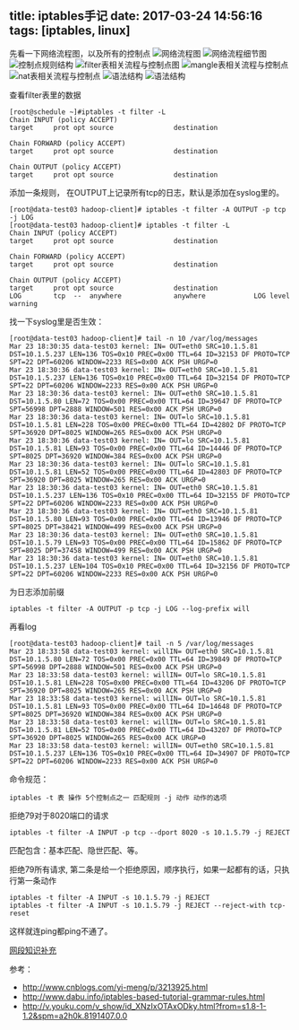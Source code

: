 title: iptables手记
date: 2017-03-24 14:56:16
tags: [iptables, linux]
---

先看一下网络流程图，以及所有的控制点
![网络流程图](/imgs/iptables/iptables_controls.png)
![网络流程细节图](/imgs/iptables/iptables_control_detail.png)
![控制点规则结构](/imgs/iptables/iptables_2.png)
![filter表相关流程与控制点图](/imgs/iptables/iptables_3_filter.png)
![mangle表相关流程与控制点](/imgs/iptables/iptables_3_mangle.png)
![nat表相关流程与控制点](/imgs/iptables/iptables_3_nat.png)
![语法结构](/imgs/iptables/iptables_4_command.png)
![语法结构](/imgs/iptables/iptables_4_command1.png)



查看filter表里的数据
```
[root@schedule ~]#iptables -t filter -L
Chain INPUT (policy ACCEPT)
target     prot opt source               destination

Chain FORWARD (policy ACCEPT)
target     prot opt source               destination

Chain OUTPUT (policy ACCEPT)
target     prot opt source               destination
```

添加一条规则， 在OUTPUT上记录所有tcp的日志，默认是添加在syslog里的。
```
[root@data-test03 hadoop-client]# iptables -t filter -A OUTPUT -p tcp -j LOG
[root@data-test03 hadoop-client]# iptables -t filter -L
Chain INPUT (policy ACCEPT)
target     prot opt source               destination

Chain FORWARD (policy ACCEPT)
target     prot opt source               destination

Chain OUTPUT (policy ACCEPT)
target     prot opt source               destination
LOG        tcp  --  anywhere             anywhere            LOG level warning
```

找一下syslog里是否生效：
```
[root@data-test03 hadoop-client]# tail -n 10 /var/log/messages
Mar 23 18:30:35 data-test03 kernel: IN= OUT=eth0 SRC=10.1.5.81 DST=10.1.5.237 LEN=136 TOS=0x10 PREC=0x00 TTL=64 ID=32153 DF PROTO=TCP SPT=22 DPT=60206 WINDOW=2233 RES=0x00 ACK PSH URGP=0 
Mar 23 18:30:36 data-test03 kernel: IN= OUT=eth0 SRC=10.1.5.81 DST=10.1.5.237 LEN=136 TOS=0x10 PREC=0x00 TTL=64 ID=32154 DF PROTO=TCP SPT=22 DPT=60206 WINDOW=2233 RES=0x00 ACK PSH URGP=0 
Mar 23 18:30:36 data-test03 kernel: IN= OUT=eth0 SRC=10.1.5.81 DST=10.1.5.80 LEN=72 TOS=0x00 PREC=0x00 TTL=64 ID=39647 DF PROTO=TCP SPT=56998 DPT=2888 WINDOW=501 RES=0x00 ACK PSH URGP=0 
Mar 23 18:30:36 data-test03 kernel: IN= OUT=lo SRC=10.1.5.81 DST=10.1.5.81 LEN=228 TOS=0x00 PREC=0x00 TTL=64 ID=42802 DF PROTO=TCP SPT=36920 DPT=8025 WINDOW=265 RES=0x00 ACK PSH URGP=0 
Mar 23 18:30:36 data-test03 kernel: IN= OUT=lo SRC=10.1.5.81 DST=10.1.5.81 LEN=93 TOS=0x00 PREC=0x00 TTL=64 ID=14446 DF PROTO=TCP SPT=8025 DPT=36920 WINDOW=384 RES=0x00 ACK PSH URGP=0 
Mar 23 18:30:36 data-test03 kernel: IN= OUT=lo SRC=10.1.5.81 DST=10.1.5.81 LEN=52 TOS=0x00 PREC=0x00 TTL=64 ID=42803 DF PROTO=TCP SPT=36920 DPT=8025 WINDOW=265 RES=0x00 ACK URGP=0 
Mar 23 18:30:36 data-test03 kernel: IN= OUT=eth0 SRC=10.1.5.81 DST=10.1.5.237 LEN=136 TOS=0x10 PREC=0x00 TTL=64 ID=32155 DF PROTO=TCP SPT=22 DPT=60206 WINDOW=2233 RES=0x00 ACK PSH URGP=0 
Mar 23 18:30:36 data-test03 kernel: IN= OUT=eth0 SRC=10.1.5.81 DST=10.1.5.80 LEN=93 TOS=0x00 PREC=0x00 TTL=64 ID=13946 DF PROTO=TCP SPT=8025 DPT=38421 WINDOW=499 RES=0x00 ACK PSH URGP=0 
Mar 23 18:30:36 data-test03 kernel: IN= OUT=eth0 SRC=10.1.5.81 DST=10.1.5.79 LEN=93 TOS=0x00 PREC=0x00 TTL=64 ID=15862 DF PROTO=TCP SPT=8025 DPT=37458 WINDOW=499 RES=0x00 ACK PSH URGP=0 
Mar 23 18:30:36 data-test03 kernel: IN= OUT=eth0 SRC=10.1.5.81 DST=10.1.5.237 LEN=104 TOS=0x10 PREC=0x00 TTL=64 ID=32156 DF PROTO=TCP SPT=22 DPT=60206 WINDOW=2233 RES=0x00 ACK PSH URGP=0
```


为日志添加前缀
```
iptables -t filter -A OUTPUT -p tcp -j LOG --log-prefix will
```
再看log
```
[root@data-test03 hadoop-client]# tail -n 5 /var/log/messages
Mar 23 18:33:58 data-test03 kernel: willIN= OUT=eth0 SRC=10.1.5.81 DST=10.1.5.80 LEN=72 TOS=0x00 PREC=0x00 TTL=64 ID=39849 DF PROTO=TCP SPT=56998 DPT=2888 WINDOW=501 RES=0x00 ACK PSH URGP=0 
Mar 23 18:33:58 data-test03 kernel: willIN= OUT=lo SRC=10.1.5.81 DST=10.1.5.81 LEN=228 TOS=0x00 PREC=0x00 TTL=64 ID=43206 DF PROTO=TCP SPT=36920 DPT=8025 WINDOW=265 RES=0x00 ACK PSH URGP=0 
Mar 23 18:33:58 data-test03 kernel: willIN= OUT=lo SRC=10.1.5.81 DST=10.1.5.81 LEN=93 TOS=0x00 PREC=0x00 TTL=64 ID=14648 DF PROTO=TCP SPT=8025 DPT=36920 WINDOW=384 RES=0x00 ACK PSH URGP=0 
Mar 23 18:33:58 data-test03 kernel: willIN= OUT=lo SRC=10.1.5.81 DST=10.1.5.81 LEN=52 TOS=0x00 PREC=0x00 TTL=64 ID=43207 DF PROTO=TCP SPT=36920 DPT=8025 WINDOW=265 RES=0x00 ACK URGP=0 
Mar 23 18:33:58 data-test03 kernel: willIN= OUT=eth0 SRC=10.1.5.81 DST=10.1.5.237 LEN=136 TOS=0x10 PREC=0x00 TTL=64 ID=34907 DF PROTO=TCP SPT=22 DPT=60206 WINDOW=2233 RES=0x00 ACK PSH URGP=0 

```

命令规范：
```
iptables -t 表 操作 5个控制点之一 匹配规则 -j 动作 动作的选项
```


拒绝79对于8020端口的请求
```
iptables -t filter -A INPUT -p tcp --dport 8020 -s 10.1.5.79 -j REJECT
```
匹配包含：基本匹配、隐世匹配、等。


拒绝79所有请求, 第二条是给一个拒绝原因，顺序执行，如果一起都有的话，只执行第一条动作
```
iptables -t filter -A INPUT -s 10.1.5.79 -j REJECT
iptables -t filter -A INPUT -s 10.1.5.79 -j REJECT --reject-with tcp-reset
```
这样就连ping都ping不通了。




[网段知识补充](http://blog.csdn.net/czhphp/article/details/19123673)

参考：
- http://www.cnblogs.com/yi-meng/p/3213925.html
- http://www.dabu.info/iptables-based-tutorial-grammar-rules.html
- http://v.youku.com/v_show/id_XNzIxOTAxODky.html?from=s1.8-1-1.2&spm=a2h0k.8191407.0.0
